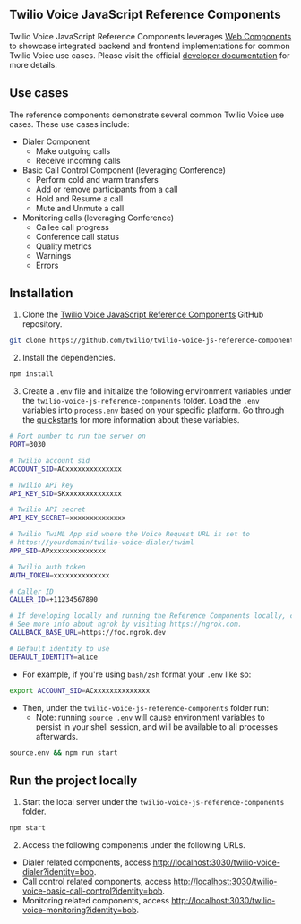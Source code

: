 ## Twilio Voice JavaScript Reference Components

Twilio Voice JavaScript Reference Components leverages [Web Components](https://developer.mozilla.org/en-US/docs/Web/API/Web_components) to showcase integrated backend and frontend implementations for common Twilio Voice use cases. Please visit the official [developer documentation](https://www.twilio.com/docs/voice/sdks/javascript/reference-components) for more details.

## Use cases

The reference components demonstrate several common Twilio Voice use cases. These use cases include:

- Dialer Component
  - Make outgoing calls
  - Receive incoming calls
- Basic Call Control Component (leveraging Conference)
  - Perform cold and warm transfers
  - Add or remove participants from a call
  - Hold and Resume a call
  - Mute and Unmute a call
- Monitoring calls (leveraging Conference)
  - Callee call progress
  - Conference call status
  - Quality metrics
  - Warnings
  - Errors

## Installation

1. Clone the [Twilio Voice JavaScript Reference Components](https://github.com/twilio/twilio-voice-js-reference-components) GitHub repository.

```bash
git clone https://github.com/twilio/twilio-voice-js-reference-components.git
```

2. Install the dependencies.

```bash
npm install
```

3. Create a `.env` file and initialize the following environment variables under the `twilio-voice-js-reference-components` folder. Load the `.env` variables into `process.env` based on your specific platform. Go through the [quickstarts](https://www.twilio.com/docs/voice/sdks/javascript/get-started) for more information about these variables.

```bash
# Port number to run the server on
PORT=3030

# Twilio account sid
ACCOUNT_SID=ACxxxxxxxxxxxxxx

# Twilio API key
API_KEY_SID=SKxxxxxxxxxxxxxx

# Twilio API secret
API_KEY_SECRET=xxxxxxxxxxxxxx

# Twilio TwiML App sid where the Voice Request URL is set to
# https://yourdomain/twilio-voice-dialer/twiml
APP_SID=APxxxxxxxxxxxxxx

# Twilio auth token
AUTH_TOKEN=xxxxxxxxxxxxxx

# Caller ID
CALLER_ID=+11234567890

# If developing locally and running the Reference Components locally, consider using a tool like ngrok to proxy the server endpoints. Once proxied, change CALLBACK_BASE_URL to the ngrok URL endpoints.
# See more info about ngrok by visiting https://ngrok.com.
CALLBACK_BASE_URL=https://foo.ngrok.dev

# Default identity to use
DEFAULT_IDENTITY=alice
```

- For example, if you're using `bash/zsh` format your `.env` like so:

```bash
export ACCOUNT_SID=ACxxxxxxxxxxxxxx
```

- Then, under the `twilio-voice-js-reference-components` folder run:
  - Note: running `source .env` will cause environment variables to persist in your shell session, and will be available to all processes afterwards.

```bash
source.env && npm run start
```

## Run the project locally

1. Start the local server under the `twilio-voice-js-reference-components` folder.

```bash
npm start
```

2. Access the following components under the following URLs.

- Dialer related components, access [http://localhost:3030/twilio-voice-dialer?identity=bob](http://localhost:3030/twilio-voice-dialer?identity=bob).
- Call control related components, access [http://localhost:3030/twilio-voice-basic-call-control?identity=bob](http://localhost:3030/twilio-voice-basic-call-control?identity=bob).
- Monitoring related components, access [http://localhost:3030/twilio-voice-monitoring?identity=bob](http://localhost:3030/twilio-voice-monitoring?identity=bob).
